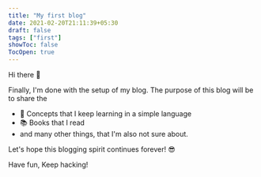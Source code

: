 ```yaml
---
title: "My first blog"
date: 2021-02-20T21:11:39+05:30
draft: false
tags: ["first"]
showToc: false
TocOpen: true
---
```


Hi there  :wave:

Finally, I'm done with the setup of my blog. 
The purpose of this blog will be to share the 
- :speech_balloon: Concepts that I keep learning in a simple language
- :books: Books that I read
- and many other things, that I'm also not sure about.

Let's hope this blogging spirit continues forever!  :sunglasses:

Have fun, Keep hacking!